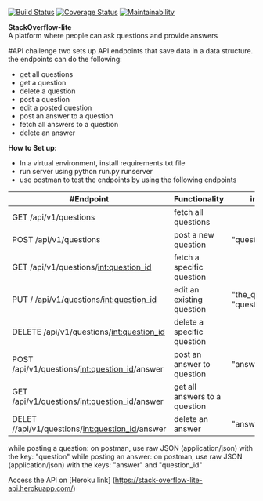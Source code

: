 [![Build Status](https://travis-ci.org/songoi/stackOverflowLite.svg?branch=dev-api)](https://travis-ci.org/songoi/stackOverflowLite) [![Coverage Status](https://coveralls.io/repos/github/songoi/stackOverflowLite/badge.svg?branch=dev-api)](https://coveralls.io/github/songoi/stackOverflowLite?branch=api-v1)    [![Maintainability](https://api.codeclimate.com/v1/badges/a99a88d28ad37a79dbf6/maintainability)](https://codeclimate.com/github/codeclimate/codeclimate/maintainability)  

**StackOverflow-lite**  
A platform where people can ask questions and provide answers

#API
challenge two sets up API endpoints that save data in a data structure. the endpoints can do the following:
 - get all questions
 - get a question
 - delete a question
 - post a question
 - edit a posted question
 - post an answer to a question
 - fetch all answers to a question
 - delete an answer

**How to Set up:**
- In a virtual environment, install requirements.txt file
- run server using python run.py runserver
- use postman to test the endpoints by using the following endpoints

 #Endpoint | Functionality| input
 -----------|------------|-------|
 GET /api/v1/questions | fetch all questions |
 POST /api/v1/questions | post a new question | "question"
 GET /api/v1/questions/<int:question_id> | fetch a specific question|
 PUT / /api/v1/questions/<int:question_id> | edit an existing question | "the_question", "question_id"
 DELETE /api/v1/questions/<int:question_id> | delete a specific question |
 POST /api/v1/questions/<int:question_id>/answer | post an answer to question | "answer"
 GET /api/v1/questions/<int:question_id>/answer| get all answers to a question |
 DELET //api/v1/questions/<int:question_id>/answer | delete an answer | "answer_id"


 while posting a question: on postman, use raw JSON (application/json) with the key: "question"
 while posting an answer: on postman, use raw JSON (application/json) with the keys: "answer" and "question_id"

 Access the API on [Heroku link] (https://stack-overflow-lite-api.herokuapp.com/)